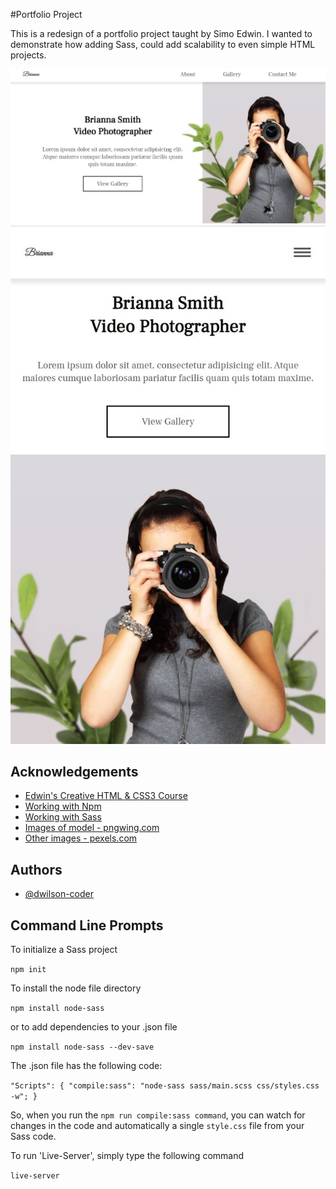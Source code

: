 
#Portfolio Project

This is a redesign of a portfolio project taught by Simo Edwin.
I wanted to demonstrate how adding Sass, could add scalability to even simple HTML projects.

![Desktop version](/img/desktop_screenshot.jpg)
![Mobile version](/img/mobile-screenshot.jpg)

## Acknowledgements

 - [Edwin's Creative HTML & CSS3 Course](https://www.udemy.com/course/the-creative-html5-css3-course-build-awesome-websites/)
 - [Working with Npm](https://docs.npmjs.com/)
 - [Working with Sass](https://sass-lang.com/guide)
 - [Images of model - pngwing.com](https://www.pngwing.com/en/free-png-bptgh)
 - [Other images - pexels.com](https://www.pexels.com/)

## Authors

- [@dwilson-coder](https://github.com/dwilson-coder)


## Command Line Prompts

To initialize a Sass project

`npm init`

To install the node file directory

`npm install node-sass`

or to add dependencies to your .json file

`npm install node-sass --dev-save`


The .json file has the following code:

`"Scripts": {
    "compile:sass": "node-sass sass/main.scss css/styles.css -w";
}`

So, when you run the `npm run compile:sass command`, you can watch for changes in the code and automatically a single `style.css` file from your Sass code.

To run 'Live-Server', simply type the following command

`live-server`
